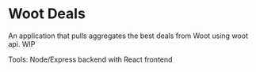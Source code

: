 # Woot Deals

An application that pulls aggregates the best deals from Woot using woot api. WIP

Tools: Node/Express backend with React frontend
